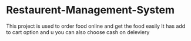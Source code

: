 # Restaurent-Management-System
This project is used to order food online and get the food easily
It has add  to cart option and u you can also choose cash on deleviery
